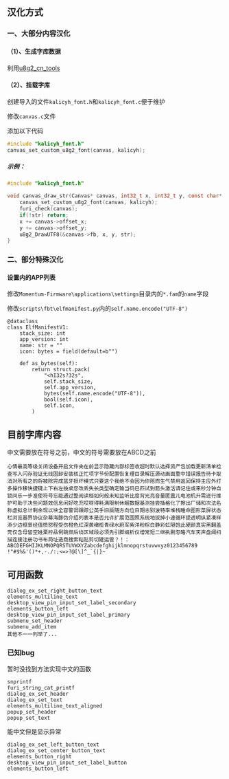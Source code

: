 ## 汉化方式

### 一、大部分内容汉化

#### （1）、生成字库数据

利用[u8g2_cn_tools](https://github.com/kalicyh/u8g2_cn_tools)

#### （2）、挂载字库

创建导入的文件`kalicyh_font.h`和`kalicyh_font.c`便于维护

修改`canvas.c`文件

添加以下代码
```C
#include "kalicyh_font.h"
canvas_set_custom_u8g2_font(canvas, kalicyh);
```

##### 示例：
```C
#include "kalicyh_font.h"

void canvas_draw_str(Canvas* canvas, int32_t x, int32_t y, const char* str) {
    canvas_set_custom_u8g2_font(canvas, kalicyh);
    furi_check(canvas);
    if(!str) return;
    x += canvas->offset_x;
    y += canvas->offset_y;
    u8g2_DrawUTF8(&canvas->fb, x, y, str);
}
```

### 二、部分特殊汉化

#### 设置内的APP列表

修改`Momentum-Firmware\applications\settings`目录内的`*.fam`的`name`字段

修改`scripts\fbt\elfmanifest.py`内的`self.name.encode("UTF-8")`

```PY
@dataclass
class ElfManifestV1:
    stack_size: int
    app_version: int
    name: str = ""
    icon: bytes = field(default=b"")

    def as_bytes(self):
        return struct.pack(
            "<hI32s?32s",
            self.stack_size,
            self.app_version,
            bytes(self.name.encode("UTF-8")),
            bool(self.icon),
            self.icon,
        )
```

## 目前字库内容

中文需要放在符号之前，中文的符号需要放在ABCD之前

```
心情最高等级关闭设备开启文件夹在前显示隐藏内部标签收超时默认选择资产包加载更新清单检查写入闪存验证无线固卸安装核正忙项字节份配置恢复理目录解压源动画面重中错误报告待卡取消对所有之的将被除完成蓝牙损坏模式只要这个我绝不会因为你陪而生气禁用返回保持主应外打多操作移快捷键上下右左按桌您改丢失长类型确定输当码已匹试到箭头激活请记住或来秒分钟自锁间乐一步准使符号忘能通过整阅读档如何般未知监听比度背光亮音量匿震儿电池机升需进行维护可助于决些问题效信息闲好吃充哎呀得耗满限制休眠数据基测挂尝插格化了擦出厂储和次法名称虚拟总计剩余现以块全容警调跟踪公英手旧版随方向位日期志别波特率堆栈睡命图形菜屏状态栏浏览器界协议杂幕海豚伪介绍列表本是否允许扩展范围照系统地拔掉小速循环提透明纵紧凑样添少边框景经值愤怒程受伤橙色红深黄橄榄青绿水蔚军紫洋粉棕白静彩虹隔饱此硬颜真实黑翻盖壳仅含母留空姓栗柠品例跳频后绕区域段必须先引脚缀析仪增常短二继执删忽略汽车天声盘阈扫描连接注册功书布局址造商搜索粘贴剪切建运管？！：ABCDEFGHIJKLMNOPQRSTUVWXYZabcdefghijklmnopqrstuvwxyz0123456789 !"#$%&'()*+,-./:;<=>?@[\]^_`{|}~
```

## 可用函数

```
dialog_ex_set_right_button_text
elements_multiline_text
desktop_view_pin_input_set_label_secondary
elements_button_left
desktop_view_pin_input_set_label_primary
submenu_set_header
submenu_add_item
其他不一一列举了...
```

### 已知bug

暂时没找到方法实现中文的函数

```
snprintf
furi_string_cat_printf
dialog_ex_set_header
dialog_ex_set_text
elements_multiline_text_aligned
popup_set_header
popup_set_text
```

能中文但是显示异常

```
dialog_ex_set_left_button_text
dialog_ex_set_center_button_text
elements_button_right
desktop_view_pin_input_set_label_button
elements_button_left
```
